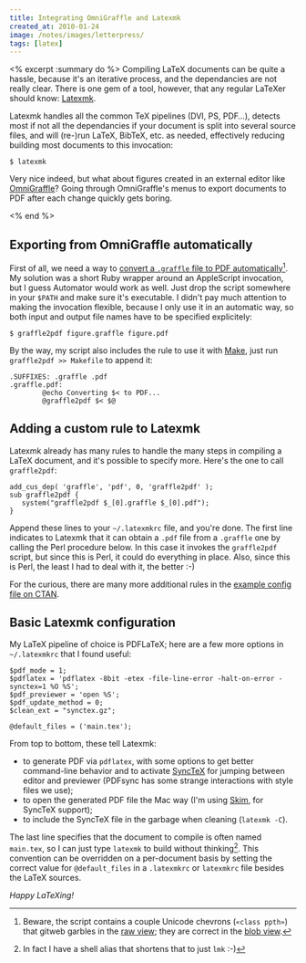 ```yaml
---
title: Integrating OmniGraffle and Latexmk
created_at: 2010-01-24
image: /notes/images/letterpress/
tags: [latex]
---
```

<% excerpt :summary do %>
Compiling LaTeX documents can be quite a hassle, because it's an iterative process, and the dependancies are not really clear.
There is one gem of a tool, however, that any regular LaTeXer should know: [Latexmk][].

Latexmk handles all the common TeX pipelines (DVI, PS, PDF…), detects most if not all the dependancies if your document is split into several source files, and will (re-)run LaTeX, BibTeX, etc. as needed, effectively reducing building most documents to this invocation:

    $ latexmk

Very nice indeed, but what about figures created in an external editor like [OmniGraffle][]? Going through OmniGraffle's menus to export documents to PDF after each change quickly gets boring.

[latexmk]: http://www.phys.psu.edu/~collins/software/latexmk-jcc/ "Latexmk's home page"
[omnigraffle]: http://www.omnigroup.com/applications/OmniGraffle/ "OmniGroup's diagramming application"
<% end %>


## Exporting from OmniGraffle automatically

First of all, we need a way to [convert a `.graffle` file to PDF automatically][graffle2pdf][^beware].
My solution was a short Ruby wrapper around an AppleScript invocation, but I guess Automator would work as well.
Just drop the script somewhere in your `$PATH` and make sure it's executable.
I didn't pay much attention to making the invocation flexible, because I only use it in an automatic way, so both input and output file names have to be specified explicitely:

    $ graffle2pdf figure.graffle figure.pdf

By the way, my script also includes the rule to use it with [Make][], just run `graffle2pdf >> Makefile` to append it:

    .SUFFIXES: .graffle .pdf
    .graffle.pdf:
            @echo Converting $< to PDF...
            @graffle2pdf $< $@


## Adding a custom rule to Latexmk

Latexmk already has many rules to handle the many steps in compiling a LaTeX document, and it's possible to specify more. Here's the one to call `graffle2pdf`:

    add_cus_dep( 'graffle', 'pdf', 0, 'graffle2pdf' );
    sub graffle2pdf {
       system("graffle2pdf $_[0].graffle $_[0].pdf");
    }

Append these lines to your `~/.latexmkrc` file, and you're done. The first line indicates to Latexmk that it can obtain a `.pdf` file from a `.graffle` one by calling the Perl procedure below. In this case it invokes the `graffle2pdf` script, but since this is Perl, it could do everything in place. Also, since this is Perl, the least I had to deal with it, the better :-)

For the curious, there are many more additional rules in the [example config file on CTAN][moreRules].


## Basic Latexmk configuration

My LaTeX pipeline of choice is PDFLaTeX; here are a few more options in `~/.latexmkrc` that I found useful:

    $pdf_mode = 1;
    $pdflatex = 'pdflatex -8bit -etex -file-line-error -halt-on-error -synctex=1 %O %S';
    $pdf_previewer = 'open %S';
    $pdf_update_method = 0;
    $clean_ext = "synctex.gz";
    
    @default_files = ('main.tex');

From top to bottom, these tell Latexmk:

- to generate PDF via `pdflatex`, with some options to get better command-line behavior and to activate [SyncTeX][] for jumping between editor and previewer (PDFsync has some strange interactions with style files we use);
- to open the generated PDF file the Mac way (I'm using [Skim][], for SyncTeX support);
- to include the SyncTeX file in the garbage when cleaning (`latexmk -C`).

The last line specifies that the document to compile is often named `main.tex`, so I can just type `latexmk` to build without thinking[^lmk]. This convention can be overridden on a per-document basis by setting the correct value for `@default_files` in a `.latexmkrc` or `latexmkrc` file besides the LaTeX sources.

_Happy LaTeXing!_


[graffle2pdf]: http://code.untyped.org/gitweb/gitweb.cgi?p=infrastructure.git;a=blob;f=tools/graffle2pdf "graffle2pdf"
[make]: http://www.gnu.org/software/make/ "GNU Make"
[moreRules]: http://ctan.tug.org/tex-archive/support/latexmk/example_rcfiles/
[synctex]: http://en.foursenses.net/usingsynctex
[skim]: http://skim-app.sourceforge.net/
[^lmk]: In fact I have a shell alias that shortens that to just `lmk` :-)
[^beware]: Beware, the script contains a couple Unicode chevrons (`«class ppth»`) that gitweb garbles in the [raw view](http://code.untyped.org/gitweb/gitweb.cgi?p=infrastructure.git;a=blob_plain;f=tools/graffle2pdf); they are correct in the [blob view][graffle2pdf].
